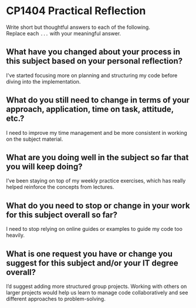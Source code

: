 # CP1404 Practical Reflection

Write short but thoughtful answers to each of the following.  
Replace each `...` with your meaningful answer.

## What have you changed about your process in this subject based on your personal reflection?

I've started focusing more on planning and structuring my code before diving into the implementation.

## What do you still need to change in terms of your approach, application, time on task, attitude, etc.?

I need to improve my time management and be more consistent in working on the subject material.

## What are you doing well in the subject so far that you will keep doing?

I’ve been staying on top of my weekly practice exercises, which has really helped reinforce the concepts from lectures. 

## What do you need to stop or change in your work for this subject overall so far?

I need to stop relying on online guides or examples to guide my code too heavily.

## What is one request you have or change you suggest for this subject and/or your IT degree overall?

I’d suggest adding more structured group projects. 
Working with others on larger projects would help us learn to manage code collaboratively 
and see different approaches to problem-solving.
